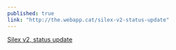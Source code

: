 ```yaml
---
published: true
link: "http://the.webapp.cat/silex-v2-status-update"
---
```



[Silex v2, status update](http://the.webapp.cat/silex-v2-status-update)
